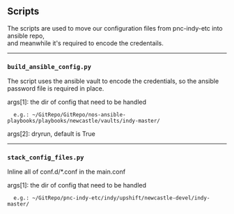 ## Scripts

The scripts are used to move our configuration files from pnc-indy-etc into ansible repo,  
and meanwhile it's required to encode the credentails. 

---
### `build_ansible_config.py`
The script uses the ansible vault to encode the credentials, so the ansible password file is required in place.


args[1]: the dir of config that need to be handled  
```
  e.g.: ~/GitRepo/GitRepo/nos-ansible-playbooks/playbooks/newcastle/vaults/indy-master/  
```
args[2]: dryrun, default is True

---
### `stack_config_files.py`
Inline all of conf.d/*.conf in the main.conf


args[1]: the dir of config that need to be handled  
```
  e.g.: ~/GitRepo/pnc-indy-etc/indy/upshift/newcastle-devel/indy-master/
```

